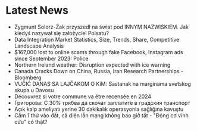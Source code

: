 # Latest News
-  Zygmunt Solorz-Żak przyszedł na świat pod INNYM NAZWISKIEM. Jak kiedyś nazywał się założyciel Polsatu?
-  Data Integration Market Statistics, Size, Trends, Share, Competitive Landscape Analysis
-  $167,000 lost to online scams through fake Facebook, Instagram ads since September 2023: Police
-  Northern Ireland weather: Disruption expected with ice warning
-  Canada Cracks Down on China, Russia, Iran Research Partnerships - Bloomberg
-  VUČIĆ DANAS SA LAJČAKOM O KiM: Sastanak na marginama svetskog skupa u Davosu
-  Découvrez si votre commune va être recensée en 2024
-  Григорова: С 30% трябва да скочат заплатите в градския транспорт
-  Açık kalp ameliyatı yerine 30 dakikalık operasyonla sağlığına kavuştu
-  Cắm 1 thứ vào đất, cả điện lẫn mạng không bao giờ tắt - "Động cơ vĩnh cửu" có thật?
